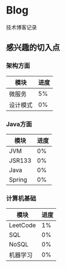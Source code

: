 # Blog
技术博客记录
## 感兴趣的切入点
### 架构方面
| 模块 | 进度 |
| ---- | ---- |
| 微服务 | 5% |
| 设计模式 | 0% |

### Java方面
| 模块 | 进度 |
| ---- | ---- |
| JVM | 0% |
| JSR133 | 0% |
| Java | 0% |
| Spring | 0% |

### 计算机基础
| 模块 | 进度 |
| ---- | ---- |
| LeetCode | 1% |
| SQL | 0% |
| NoSQL | 0% |
| 机器学习 | 0% |
